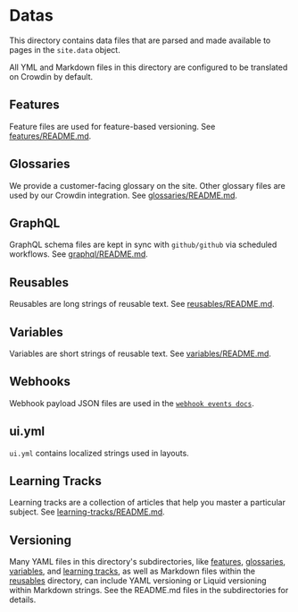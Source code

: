 # Datas

This directory contains data files that are parsed and made available to pages in the `site.data` object.

All YML and Markdown files in this directory are configured to be translated on Crowdin by default.

## Features

Feature files are used for feature-based versioning. See [features/README.md](features/README.md).

## Glossaries

We provide a customer-facing glossary on the site. Other glossary files are used by our Crowdin integration. See [glossaries/README.md](glossaries/README.md).

## GraphQL

GraphQL schema files are kept in sync with `github/github` via scheduled workflows. See [graphql/README.md](graphql/README.md).

## Reusables

Reusables are long strings of reusable text. See [reusables/README.md](reusables/README.md).

## Variables

Variables are short strings of reusable text. See [variables/README.md](variables/README.md).

## Webhooks

Webhook payload JSON files are used in the [`webhook events docs`](../content/developers/webhooks-and-events/webhook-events-and-payloads.md).

## ui.yml

`ui.yml` contains localized strings used in layouts.

## Learning Tracks

Learning tracks are a collection of articles that help you master a particular subject. See [learning-tracks/README.md](learning-tracks/README.md).

## Versioning

Many YAML files in this directory's subdirectories, like [features](features), [glossaries](glossaries), [variables](variables), and [learning tracks](learning-tracks), as well as Markdown files within the [reusables](reusables) directory, can include YAML versioning or Liquid versioning within Markdown strings. See the README.md files in the subdirectories for details.
